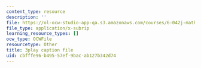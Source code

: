 ```yaml
---
content_type: resource
description: ''
file: https://ol-ocw-studio-app-qa.s3.amazonaws.com/courses/6-042j-mathematics-for-computer-science-fall-2010/cbfffe96b49557ef9bacab127b342d74_q4mwO2qS2z4.vtt
file_type: application/x-subrip
learning_resource_types: []
ocw_type: OCWFile
resourcetype: Other
title: 3play caption file
uid: cbfffe96-b495-57ef-9bac-ab127b342d74
---
```

